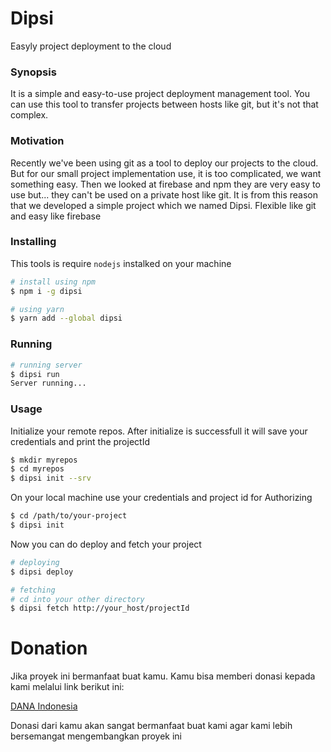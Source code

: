 # Dipsi

Easyly project deployment to the cloud

### Synopsis 

It is a simple and easy-to-use project deployment management tool. You can use this tool to transfer projects between hosts like git, but it's not that complex.

### Motivation 
Recently we've been using git as a tool to deploy our projects to the cloud. But for our small project implementation use, it is too complicated, we want something easy. Then we looked at firebase and npm they are very easy to use but... they can't be used on a private host like git. It is from this reason that we developed a simple project which we named Dipsi. Flexible like git and easy like firebase

### Installing 

This tools is require ```nodejs``` instalked on your machine

```bash
# install using npm
$ npm i -g dipsi

# using yarn
$ yarn add --global dipsi

```

### Running

```bash
# running server
$ dipsi run
Server running...
```

### Usage

Initialize your remote repos.
After initialize is successfull it will save your credentials and print the projectId

```bash
$ mkdir myrepos
$ cd myrepos
$ dipsi init --srv
```

On your local machine use your credentials and project id for Authorizing

```bash
$ cd /path/to/your-project
$ dipsi init
```

Now you can do deploy and fetch your project

```bash
# deploying
$ dipsi deploy

# fetching
# cd into your other directory
$ dipsi fetch http://your_host/projectId
```

# Donation
Jika proyek ini bermanfaat buat kamu. Kamu bisa memberi donasi kepada kami melalui link berikut ini:

[DANA Indonesia](https://link.dana.id/qr/pg2s31bz)

Donasi dari kamu akan sangat bermanfaat buat kami agar kami lebih bersemangat mengembangkan proyek ini